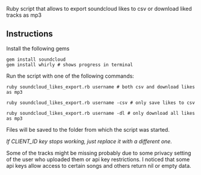 Ruby script that allows to export soundcloud likes to csv or download liked tracks as mp3

## Instructions

Install the following gems
```
gem install soundcloud
gem install whirly # shows progress in terminal
```

Run the script with one of the following commands:

```
ruby soundcloud_likes_export.rb username # both csv and download likes as mp3

ruby soundcloud_likes_export.rb username -csv # only save likes to csv

ruby soundcloud_likes_export.rb username -dl # only download all likes as mp3
```

Files will be saved to the folder from which the script was started.

*If CLIENT_ID key stops working, just replace it with a different one.*

Some of the tracks might be missing probably due to some privacy setting of the user who uploaded them or api key restrictions.
I noticed that some api keys allow access to certain songs and others return nil or empty data.
